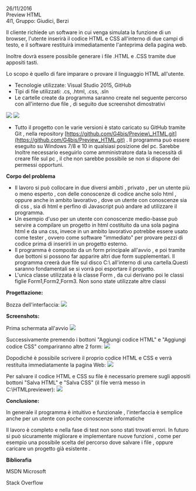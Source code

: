 26/11/2016<br />
Preview HTML<br />
4I1, Gruppo: Giudici, Berzi


Il cliente richiede un software in cui venga simulata la funzione di un browser, l&#39;utente inserirà il codice HTML e CSS all&#39;interno di due campi di testo, e  il software restituirà immediatamente l&#39;anteprima della pagina web.

Inoltre dovrà essere possibile generare i file .HTML e .CSS tramite due appositi tasti.

Lo scopo è quello di fare imparare o provare il linguaggio HTML all&#39;utente.

- Tecnologie utilizzate: Visual Studio 2015, GitHub
- Tipi di file utilizzati: .cs, .html, .css, .sln
-  Le cartelle create da programma saranno create nel seguente percorso con all&#39;interno due file , di seguito due screenshot dimostrativi

 ![](http://imageshack.com/a/img924/5885/kyIIF9.png)
 ![](http://imageshack.com/a/img922/5899/kswil3.png)
 
- Tutto il progetto con le varie versioni è stato caricato su GitHub tramite Git , nella repository [https://github.com/G4bis/Preview\_HTML.git](https://github.com/G4bis/Preview_HTML.git)  . Il programma può essere eseguito su Windows 7/8 e 10 in qualsiasi posizione del pc. Sarebbe Inoltre necessario eseguirlo come amministratore data la necessità di creare file sul pc , il che non sarebbe possibile se non si dispone dei permessi opportuni.

**Corpo del problema**

- Il lavoro si può collocare in due diversi ambiti , privato , per un utente più o meno esperto , con delle conoscenze di codice anche solo html , oppure anche in ambito lavorativo , dove un utente con conoscenze sia di css , sia di html e perfino di Javascript può andare ad utilizzare il programma.
- Un esempio d&#39;uso per un utente con conoscenze medio-basse può servire a compilare un progetto in html costituito da una sola pagina html e da una css, invece in un ambito lavorativo potrebbe essere usato come tester , ovvero come software &quot;immediato&quot; per provare pezzi di codice prima di inserirli in un progetto esterno.
- Il programma è composto da un form principale all&#39;avvio , e poi tramite due bottoni si possono far apparire altri due form supplementari. Il programma creerà due file sul disco C:\ all&#39;interno di una cartella.Questi saranno fondamentali se si vorrà poi esportare il progetto.
- L&#39;unica classe utilizzata è la classe Form , da cui derivano poi le classi figlie Form1,Form2,Form3. Non sono state utilizzate altre classi

**Progettazione:**

Bozza dell&#39;interfaccia: ![](http://imageshack.com/a/img923/1775/QKmgPC.jpg)

**Screenshots:**

Prima schermata all&#39;avvio
 ![](http://imageshack.com/a/img924/5306/UizhKj.jpg)
 
 Successivamente premendo i bottoni &quot;Aggiungi codice HTML&quot; e &quot;Aggiungi codice CSS&quot; compariranno altre 2 form:
 ![](http://imageshack.com/a/img922/2106/hOeXxl.jpg)
 
 Dopodiché è possibile scrivere il proprio codice HTML e CSS e verrà restituita immediatamente la pagina Web:
 ![](http://imageshack.com/a/img923/6448/rpYlSV.jpg)
 
 Per salvare il codice HTML e CSS su file è necessario premere sugli appositi bottoni &quot;Salva HTML&quot; e &quot;Salva CSS&quot; (il file verrà messo in C:\HTMLpreviewer): ![](http://imageshack.com/a/img923/5228/5HDQDu.jpg)


**Conclusione:**

In generale il programma è intuitivo e funzionale , l&#39;interfaccia è semplice anche per un utente con poche conoscenze informatiche

Il lavoro è completo e nella fase di test non sono stati trovati errori. In futuro si può sicuramente migliorare e implementare nuove funzioni , come per esempio una possibile scelta del percorso dove salvare i file , oppure caricare un progetto già esistente .

**Bibliorafia**

MSDN Microsoft

Stack Overflow
